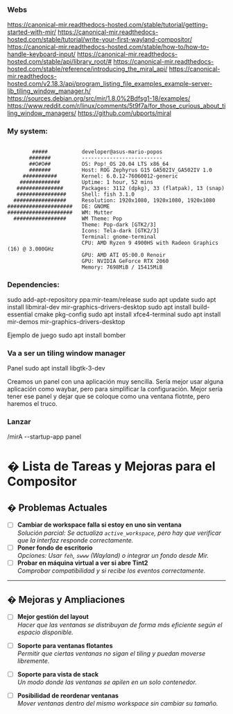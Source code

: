 ### Webs

https://canonical-mir.readthedocs-hosted.com/stable/tutorial/getting-started-with-mir/
https://canonical-mir.readthedocs-hosted.com/stable/tutorial/write-your-first-wayland-compositor/
https://canonical-mir.readthedocs-hosted.com/stable/how-to/how-to-handle-keyboard-input/
https://canonical-mir.readthedocs-hosted.com/stable/api/library_root/#
https://canonical-mir.readthedocs-hosted.com/stable/reference/introducing_the_miral_api/
https://canonical-mir.readthedocs-hosted.com/v2.18.3/api/program_listing_file_examples_example-server-lib_tiling_window_manager.h/
https://sources.debian.org/src/mir/1.8.0%2Bdfsg1-18/examples/
https://www.reddit.com/r/linux/comments/5t9f7a/for_those_curious_about_tiling_window_managers/
https://github.com/ubports/miral

### My system:
```

        #####           developer@asus-mario-popos 
       #######          -------------------------- 
       ##O#O##          OS: Pop!_OS 20.04 LTS x86_64 
       #######          Host: ROG Zephyrus G15 GA502IV_GA502IV 1.0 
     ###########        Kernel: 6.0.12-76060012-generic 
    #############       Uptime: 1 hour, 52 mins 
   ###############      Packages: 3112 (dpkg), 33 (flatpak), 13 (snap) 
   ################     Shell: fish 3.1.0 
  #################     Resolution: 1920x1080, 1920x1080, 1920x1080 
#####################   DE: GNOME 
#####################   WM: Mutter 
  #################     WM Theme: Pop 
                        Theme: Pop-dark [GTK2/3] 
                        Icons: Tela-dark [GTK2/3] 
                        Terminal: gnome-terminal 
                        CPU: AMD Ryzen 9 4900HS with Radeon Graphics (16) @ 3.000GHz 
                        GPU: AMD ATI 05:00.0 Renoir 
                        GPU: NVIDIA GeForce RTX 2060 
                        Memory: 7698MiB / 15415MiB 

```                                   


### Dependencies:

sudo add-apt-repository ppa:mir-team/release
sudo apt update
sudo apt install libmiral-dev mir-graphics-drivers-desktop
sudo apt install build-essential cmake pkg-config
sudo apt install xfce4-terminal
sudo apt install mir-demos mir-graphics-drivers-desktop

Ejemplo de juego
sudo apt install bomber





### Va a ser un tiling window manager
Panel
sudo apt install libgtk-3-dev

Creamos un panel con una aplicación muy sencilla.
Sería mejor usar alguna aplicación como waybar, pero para simplificar la configuración. Mejor sería tener ese panel y dejar que se coloque como una ventana flotnte, pero haremos el truco.

### Lanzar
/mirA --startup-app panel


# **� Lista de Tareas y Mejoras para el Compositor**

## **� Problemas Actuales**
- [ ] **Cambiar de workspace falla si estoy en uno sin ventana**  
  _Solución parcial: Se actualiza `active_workspace`, pero hay que verificar que la interfaz responde correctamente._
- [ ] **Poner fondo de escritorio**  
  _Opciones: Usar `feh`, `swww` (Wayland) o integrar un fondo desde Mir._
- [ ] **Probar en máquina virtual a ver si abre Tint2**  
  _Comprobar compatibilidad y si recibe los eventos correctamente._

---

## **� Mejoras y Ampliaciones**
- [ ] **Mejor gestión del layout**  
  _Hacer que las ventanas se distribuyan de forma más eficiente según el espacio disponible._
- [ ] **Soporte para ventanas flotantes**  
  _Permitir que ciertas ventanas no sigan el tiling y puedan moverse libremente._
- [ ] **Soporte para vista de stack**  
  _Un modo donde las ventanas se apilen en un solo contenedor._
- [ ] **Posibilidad de reordenar ventanas**  
  _Mover ventanas dentro del mismo workspace sin cambiar su tamaño._

